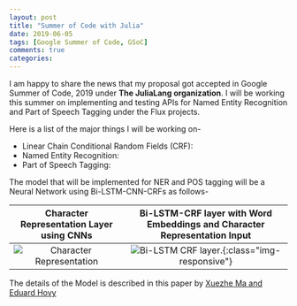 ```yaml
---
layout: post
title: "Summer of Code with Julia"
date: 2019-06-05
tags: [Google Summer of Code, GSoC]
comments: true
categories:
---
```


I am happy to share the news that my proposal got accepted in Google Summer of Code, 2019 under **The JuliaLang organization**. I will be working this summer on implementing and testing APIs for Named Entity Recognition and Part of Speech Tagging under the Flux projects.

Here is a list of the major things I will be working on-

- Linear Chain Conditional Random Fields (CRF):
- Named Entity Recognition:
- Part of Speech Tagging:

The model that will be implemented for NER and POS tagging will be a Neural Network using Bi-LSTM-CNN-CRFs as follows-


Character Representation Layer using CNNs        |  Bi-LSTM-CRF layer with Word Embeddings and Character Representation Input
:-------------------------:|:-------------------------:
![Character Representation](../../../images/2019/Char-rep.png)  |  ![Bi-LSTM CRF layer.](../../../images/2019/LSTM-CRF-layer.png){:class="img-responsive"}

The details of the Model is described in this paper by [Xuezhe Ma and Eduard Hovy](https://arxiv.org/pdf/1603.01354.pdf)
